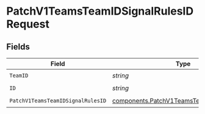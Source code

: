 # PatchV1TeamsTeamIDSignalRulesIDRequest


## Fields

| Field                                                                                                    | Type                                                                                                     | Required                                                                                                 | Description                                                                                              |
| -------------------------------------------------------------------------------------------------------- | -------------------------------------------------------------------------------------------------------- | -------------------------------------------------------------------------------------------------------- | -------------------------------------------------------------------------------------------------------- |
| `TeamID`                                                                                                 | *string*                                                                                                 | :heavy_check_mark:                                                                                       | N/A                                                                                                      |
| `ID`                                                                                                     | *string*                                                                                                 | :heavy_check_mark:                                                                                       | N/A                                                                                                      |
| `PatchV1TeamsTeamIDSignalRulesID`                                                                        | [components.PatchV1TeamsTeamIDSignalRulesID](../../models/components/patchv1teamsteamidsignalrulesid.md) | :heavy_check_mark:                                                                                       | N/A                                                                                                      |